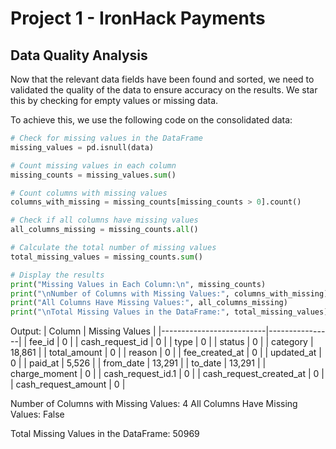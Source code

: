 # Project 1 - IronHack Payments

## Data Quality Analysis

Now that the relevant data fields have been found and sorted, we need to validated the quality of the data to ensure accuracy on the results. We star this by checking for empty values or missing
data.

To achieve this, we use the following code on the consolidated data:
```python
# Check for missing values in the DataFrame
missing_values = pd.isnull(data)

# Count missing values in each column
missing_counts = missing_values.sum()

# Count columns with missing values
columns_with_missing = missing_counts[missing_counts > 0].count()

# Check if all columns have missing values
all_columns_missing = missing_counts.all()

# Calculate the total number of missing values
total_missing_values = missing_counts.sum()

# Display the results
print("Missing Values in Each Column:\n", missing_counts)
print("\nNumber of Columns with Missing Values:", columns_with_missing)
print("All Columns Have Missing Values:", all_columns_missing)
print("\nTotal Missing Values in the DataFrame:", total_missing_values)
```

Output:
| Column                   | Missing Values |
|--------------------------|----------------|
| fee_id                   | 0              |
| cash_request_id          | 0              |
| type                     | 0              |
| status                   | 0              |
| category                 | 18,861         |
| total_amount             | 0              |
| reason                   | 0              |
| fee_created_at           | 0              |
| updated_at               | 0              |
| paid_at                  | 5,526          |
| from_date                | 13,291         |
| to_date                  | 13,291         |
| charge_moment            | 0              |
| cash_request_id.1        | 0              |
| cash_request_created_at  | 0              |
| cash_request_amount      | 0              |


Number of Columns with Missing Values: 4
All Columns Have Missing Values: False

Total Missing Values in the DataFrame: 50969

